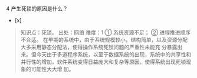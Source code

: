 4
产生死锁的原因是什么？
- [x]  

> 知识点：死锁。
> 出处：网络
> 难度：1
> ① 系统资源不足； ② 进程推进顺序不合适。 在早期的系统中，由于系统规模较小，结构简单，以及资源分配大多采用静态分配法，使得操作系统死锁问题的严重性未能充
> 分暴露出来。但今天由于多道程序系统，以至于数据系统的出现，系统中的共享性和并行性的增加，软件系统变得日益庞大和复杂等原因，使得系统出现死锁现象的可能性大大增
> 加。
